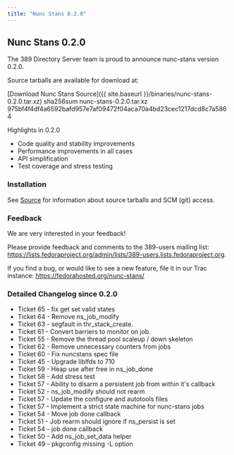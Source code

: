 ```yaml
---
title: "Nunc Stans 0.2.0"
---
```

Nunc Stans 0.2.0
----------------

The 389 Directory Server team is proud to announce nunc-stans version 0.2.0.

Source tarballs are available for download at:

[Download Nunc Stans Source]({{ site.baseurl }}/binaries/nunc-stans-0.2.0.tar.xz)
sha256sum nunc-stans-0.2.0.tar.xz 975bf4f4df4a6592bafd957e7af09472f04aca70a4bd23cec1217dcd8c7a5864

Highlights in 0.2.0

- Code quality and stability improvements
- Performance improvements in all cases
- API simplification
- Test coverage and stress testing

### Installation

See [Source](../development/source.html) for information about source tarballs and SCM (git) access.

### Feedback

We are very interested in your feedback!

Please provide feedback and comments to the 389-users mailing list: <https://lists.fedoraproject.org/admin/lists/389-users.lists.fedoraproject.org>.

If you find a bug, or would like to see a new feature, file it in our Trac instance: <https://fedorahosted.org/nunc-stans/>

### Detailed Changelog since 0.2.0

- Ticket 65 - fix get set valid states
- Ticket 64 - Remove ns_job_modify
- Ticket 63 - segfault in thr_stack_create.
- Ticket 61 - Convert barriers to monitor on job.
- Ticket 55 - Remove the thread pool scaleup / down skeleton
- Ticket 62 - Remove unnecessary counters from jobs
- Ticket 60 - Fix nuncstans spec file
- Ticket 45 - Upgrade liblfds to 710
- Ticket 59 - Heap use after free in ns_job_done
- Ticket 58 - Add stress test
- Ticket 57 - Ability to disarm a persistent job from within it's callback
- Ticket 52 - ns_job_modify should not rearm
- Ticket 57 - Update the configure and autotools files
- Ticket 57 - Implement a strict state machine for nunc-stans jobs
- Ticket 54 - Move job done callback
- Ticket 51 - Job rearm should ignore if ns_persist is set
- Ticket 54 - job done callback
- Ticket 50 - Add ns_job_set_data helper
- Ticket 49 - pkgconfig missing -L option

